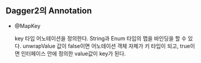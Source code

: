 ## Dagger2의 Annotation

- @MapKey

  key 타입 어노테이션을 정의한다. String과 Enum 타입의 맵을 바인딩을 할 수 있다. unwrapValue 값이 false이면 어노테이션 객체 자체가 키 타입이 되고, true이면 인터페이스 안에 정의한 value값이 key가 된다.


